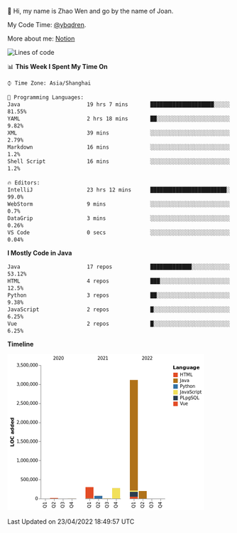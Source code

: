 :wave: Hi, my name is Zhao Wen and go by the name of Joan.

My Code Time: [@ybqdren](https://wakatime.com/@ybqdren).

More about me: [Notion](https://ybqdren.notion.site/ybqdren/Wen-Zhao-Java-03c1dd267cf5427c908cc5a01541717e)


<!--START_SECTION:waka-->
![Lines of code](https://img.shields.io/badge/From%20Hello%20World%20I%27ve%20Written-4%20Million%20lines%20of%20code-blue)

📊 **This Week I Spent My Time On** 

```text
⌚︎ Time Zone: Asia/Shanghai

💬 Programming Languages: 
Java                     19 hrs 7 mins       ████████████████████░░░░░   81.55% 
YAML                     2 hrs 18 mins       ██░░░░░░░░░░░░░░░░░░░░░░░   9.82% 
XML                      39 mins             ░░░░░░░░░░░░░░░░░░░░░░░░░   2.79% 
Markdown                 16 mins             ░░░░░░░░░░░░░░░░░░░░░░░░░   1.2% 
Shell Script             16 mins             ░░░░░░░░░░░░░░░░░░░░░░░░░   1.2%

🔥 Editors: 
IntelliJ                 23 hrs 12 mins      ████████████████████████░   99.0% 
WebStorm                 9 mins              ░░░░░░░░░░░░░░░░░░░░░░░░░   0.7% 
DataGrip                 3 mins              ░░░░░░░░░░░░░░░░░░░░░░░░░   0.26% 
VS Code                  0 secs              ░░░░░░░░░░░░░░░░░░░░░░░░░   0.04%

```

**I Mostly Code in Java** 

```text
Java                     17 repos            █████████████░░░░░░░░░░░░   53.12% 
HTML                     4 repos             ███░░░░░░░░░░░░░░░░░░░░░░   12.5% 
Python                   3 repos             ██░░░░░░░░░░░░░░░░░░░░░░░   9.38% 
JavaScript               2 repos             █░░░░░░░░░░░░░░░░░░░░░░░░   6.25% 
Vue                      2 repos             █░░░░░░░░░░░░░░░░░░░░░░░░   6.25%

```


**Timeline**

![Chart not found](https://raw.githubusercontent.com/ybqdren/ybqdren/main/charts/bar_graph.png) 


 Last Updated on 23/04/2022 18:49:57 UTC
<!--END_SECTION:waka-->

